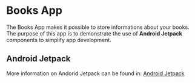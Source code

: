 # Books App
The Books App makes it possible to store informations about your books. The purpose of this app is to demonstrate the use of **Android Jetpack** components to simplify app development.

## Android Jetpack
More information on Andorid Jetpack can be found in:
[Android Jetpack](https://developer.android.com/jetpack)